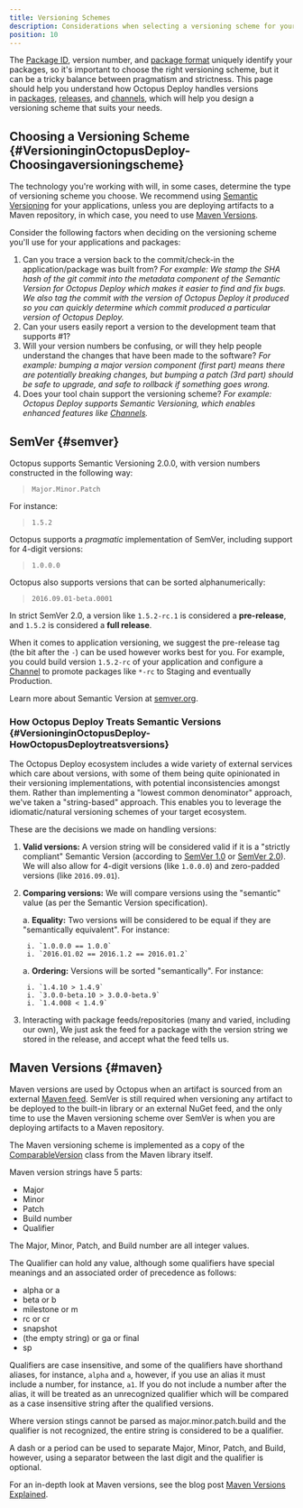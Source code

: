 ```yaml
---
title: Versioning Schemes
description: Considerations when selecting a versioning scheme for your applications.
position: 10
---
```


The [Package ID](/docs/packaging-applications/index.md#package-id), version number, and [package format](/docs/packaging-applications/index.md#support-formats) uniquely identify your packages, so it's important to choose the right versioning scheme, but it can be a tricky balance between pragmatism and strictness. This page should help you understand how Octopus Deploy handles versions in [packages](/docs/packaging-applications/index.md#supported-formats), [releases](/docs/deployment-process/releases/index.md), and [channels](/docs/deployment-process/channels/index.md), which will help you design a versioning scheme that suits your needs.

## Choosing a Versioning Scheme {#VersioninginOctopusDeploy-Choosingaversioningscheme}

The technology you're working with will, in some cases, determine the type of versioning scheme you choose. We recommend using [Semantic Versioning](#semver) for your applications, unless you are deploying artifacts to a Maven repository, in which case, you need to use [Maven Versions](#maven).

Consider the following factors when deciding on the versioning scheme you'll use for your applications and packages:

1. Can you trace a version back to the commit/check-in the application/package was built from?
  *For example: We stamp the SHA hash of the git commit into the metadata component of the Semantic Version for Octopus Deploy which makes it easier to find and fix bugs. We also tag the commit with the version of Octopus Deploy it produced so you can quickly determine which commit produced a particular version of Octopus Deploy.*
2. Can your users easily report a version to the development team that supports #1?
3. Will your version numbers be confusing, or will they help people understand the changes that have been made to the software?
  *For example: bumping a major version component (first part) means there are potentially breaking changes, but bumping a patch (3rd part) should be safe to upgrade, and safe to rollback if something goes wrong.*
4. Does your tool chain support the versioning scheme?
  *For example: Octopus Deploy supports Semantic Versioning, which enables enhanced features like [Channels](/docs/deployment-process/channels/index.md).*

## SemVer {#semver}

Octopus supports Semantic Versioning 2.0.0, with version numbers constructed in the following way:

> `Major.Minor.Patch`

For instance:

> `1.5.2`

Octopus supports a *pragmatic* implementation of SemVer, including support for 4-digit versions:

> `1.0.0.0`

Octopus also supports versions that can be sorted alphanumerically:

> `2016.09.01-beta.0001`

In strict SemVer 2.0, a version like `1.5.2-rc.1` is considered a **pre-release**, and `1.5.2` is considered a **full release**.

When it comes to application versioning, we suggest the pre-release tag (the bit after the `-`) can be used however works best for you. For example, you could build version `1.5.2-rc` of your application and configure a [Channel](/docs/deployment-process/channels/index.md) to promote packages like `*-rc` to Staging and eventually Production.

Learn more about Semantic Version at [semver.org](http://semver.org/).

### How Octopus Deploy Treats Semantic Versions {#VersioninginOctopusDeploy-HowOctopusDeploytreatsversions}

The Octopus Deploy ecosystem includes a wide variety of external services which care about versions, with some of them being quite opinionated in their versioning implementations, with potential inconsistencies amongst them. Rather than implementing a "lowest common denominator" approach, we've taken a "string-based" approach. This enables you to leverage the idiomatic/natural versioning schemes of your target ecosystem.

These are the decisions we made on handling versions:

1. **Valid versions:** A version string will be considered valid if it is a "strictly compliant" Semantic Version (according to [SemVer 1.0](http://semver.org/spec/v1.0.0.html) or [SemVer 2.0](http://semver.org/spec/v2.0.0.html)). We will also allow for 4-digit versions (like `1.0.0.0`) and zero-padded versions (like `2016.09.01`).
2. **Comparing versions:** We will compare versions using the "semantic" value (as per the Semantic Version specification).  

   a. **Equality:** Two versions will be considered to be equal if they are "semantically equivalent". For instance:

        i. `1.0.0.0 == 1.0.0`  
        i. `2016.01.02 == 2016.1.2 == 2016.01.2`  
   a. **Ordering:** Versions will be sorted "semantically". For instance:

        i. `1.4.10 > 1.4.9`  
        i. `3.0.0-beta.10 > 3.0.0-beta.9`  
        i. `1.4.008 < 1.4.9`  

 3. Interacting with package feeds/repositories (many and varied, including our own), We just ask the feed for a package with the version string we stored in the release, and accept what the feed tells us.

## Maven Versions {#maven}

Maven versions are used by Octopus when an artifact is sourced from an external [Maven feed](/docs/packaging-applications/package-repositories/maven-feeds.md). SemVer is still required when versioning any artifact to be deployed to the built-in library or an external NuGet feed, and the only time to use the Maven versioning scheme over SemVer is when you are deploying artifacts to a Maven repository.

The Maven versioning scheme is implemented as a copy of the [ComparableVersion](https://github.com/apache/maven/blob/master/maven-artifact/src/main/java/org/apache/maven/artifact/versioning/ComparableVersion.java) class from the Maven library itself.

Maven version strings have 5 parts:

* Major
* Minor
* Patch
* Build number
* Qualifier

The Major, Minor, Patch, and Build number are all integer values.

The Qualifier can hold any value, although some qualifiers have special meanings and an associated order of precedence as follows:

* alpha or a
* beta or b
* milestone or m
* rc or cr
* snapshot
* (the empty string) or ga or final
* sp

Qualifiers are case insensitive, and some of the qualifiers have shorthand aliases, for instance, `alpha` and `a`, however, if you use an alias it must include a number, for instance, `a1`. If you do not include a number after the alias, it will be treated as an unrecognized qualifier which will be compared as a case insensitive string after the qualified versions.

Where version stings cannot be parsed as major.minor.patch.build and the qualifier is not recognized, the entire string is considered to be a qualifier.

A dash or a period can be used to separate Major, Minor, Patch, and Build, however, using a separator between the last digit and the qualifier is optional.

For an in-depth look at Maven versions, see the blog post [Maven Versions Explained](https://octopus.com/blog/maven-versioning-explained).
